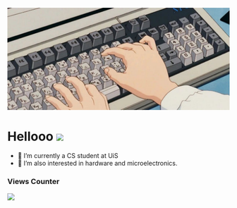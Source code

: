 ![Header](https://github.com/fatimamatieva/fatimamatieva/blob/main/keyboard.jpeg)


# Hellooo <img src="https://raw.githubusercontent.com/MartinHeinz/MartinHeinz/master/wave.gif" width="30px">

- 🔭 I’m currently a CS student at UiS
- 🌱 I’m also interested in hardware and microelectronics.
### Views Counter
![](https://komarev.com/ghpvc/?username=fatimamatieva&color=6200F9)

<!-- ### Socials 
<p align="left">
<a href="https://www.linkedin.com/in/fatima-matieva-72733b174/" target="blank"><img align="center" src="https://cdn.jsdelivr.net/npm/simple-icons@3.0.1/icons/linkedin.svg" alt="" height="30" width="40" /></a>
<a href="https://www.instagram.com/fatimamatieva/" target="blank"><img align="center" src="https://cdn.jsdelivr.net/npm/simple-icons@3.0.1/icons/instagram.svg" alt="" height="30" width="40" /></a> -->
<!-- <a href="your link" target="blank"><img align="center" src="https://cdn.jsdelivr.net/npm/simple-icons@3.0.1/icons/youtube.svg" alt="" height="30" width="40" /></a> -->
</p>

<!-- ### streak 
[![GitHub Streak](https://github-readme-streak-stats.herokuapp.com/?user=fatimamatieva)](https://git.io/streak-stats) -->

<!-- ### stats
[![Anurag's GitHub stats](https://github-readme-stats.vercel.app/api?username=fatimamatieva)](https://github.com/anuraghazra/github-readme-stats) -->
